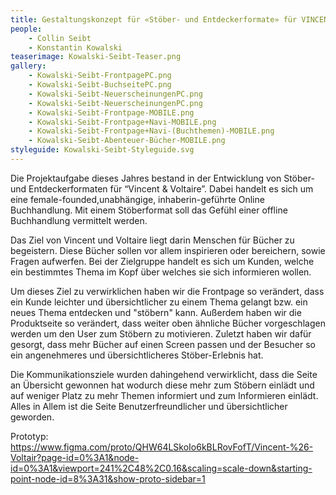 ```yaml
---
title: Gestaltungskonzept für «Stöber- und Entdeckerformate» für VINCENT&VOLTAIRE
people:
    - Collin Seibt
    - Konstantin Kowalski
teaserimage: Kowalski-Seibt-Teaser.png
gallery:
    - Kowalski-Seibt-FrontpagePC.png
    - Kowalski-Seibt-BuchseitePC.png
    - Kowalski-Seibt-NeuerscheinungenPC.png
    - Kowalski-Seibt-NeuerscheinungenPC.png
    - Kowalski-Seibt-Frontpage-MOBILE.png
    - Kowalski-Seibt-Frontpage+Navi-MOBILE.png
    - Kowalski-Seibt-Frontpage+Navi-(Buchthemen)-MOBILE.png
    - Kowalski-Seibt-Abenteuer-Bücher-MOBILE.png
styleguide: Kowalski-Seibt-Styleguide.svg
---
```


Die Projektaufgabe dieses Jahres bestand in der Entwicklung von Stöber- und Entdeckerformaten für “Vincent & Voltaire”.
Dabei handelt es sich um eine female-founded,unabhängige, inhaberin-geführte Online Buchhandlung. 
Mit einem Stöberformat soll das Gefühl einer offline Buchhandlung vermittelt werden.

Das Ziel von Vincent und Voltaire liegt darin Menschen für Bücher zu begeistern.
Diese Bücher sollen vor allem inspirieren oder bereichern, sowie Fragen aufwerfen.
Bei der Zielgruppe handelt es sich um Kunden, welche ein bestimmtes Thema im Kopf über welches sie sich informieren wollen.

Um dieses Ziel zu verwirklichen haben wir die Frontpage so verändert, dass ein Kunde leichter und übersichtlicher zu einem Thema gelangt bzw.
ein neues Thema entdecken und "stöbern" kann.
Außerdem haben wir die Produktseite so verändert, dass weiter oben ähnliche Bücher vorgeschlagen werden um den User zum Stöbern zu motivieren.
Zuletzt haben wir dafür gesorgt, dass mehr Bücher auf einen Screen passen und der Besucher so ein angenehmeres und übersichtlicheres Stöber-Erlebnis hat.

Die Kommunikationsziele wurden dahingehend verwirklicht,
dass die Seite an Übersicht gewonnen hat wodurch diese mehr zum Stöbern einlädt und auf weniger Platz zu mehr Themen informiert und zum Informieren einlädt. 
Alles in Allem ist die Seite Benutzerfreundlicher und übersichtlicher geworden.

Prototyp: https://www.figma.com/proto/QHW64LSkoIo6kBLRovFofT/Vincent-%26-Voltair?page-id=0%3A1&node-id=0%3A1&viewport=241%2C48%2C0.16&scaling=scale-down&starting-point-node-id=8%3A31&show-proto-sidebar=1
